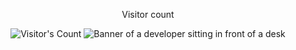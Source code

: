<div align="center"> 
  <p>Visitor count</p>
  <img src="https://profile-counter.glitch.me/{USERNAME}/count.svg" alt="Visitor's Count" />
 <img src="https://github.com/{USERNAME}/{USERNAME}/blob/main/software-developer.png" alt="Banner of a developer sitting in front of a desk">
</div>
